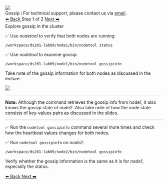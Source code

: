 <!-- TOP -->
<div class="top">
  <img class="scenario-academy-logo" src="https://datastax-academy.github.io/katapod-shared-assets/images/ds-academy-2023.svg" />
  <div class="scenario-title-section">
    <span class="scenario-title">Gossip</span>
    <span class="scenario-subtitle">ℹ️ For technical support, please contact us via <a href="mailto:academy@datastax.com">email</a>.</span>
  </div>
</div>

<!-- NAVIGATION -->
<div id="navigation-top" class="navigation-top">
  <a href='command:katapod.loadPage?[{"step":"intro"}]'
    class="btn btn-dark navigation-top-left">⬅️ Back
  </a>
  <span class="step-count"> Step 1 of 2</span>
  <a href='command:katapod.loadPage?[{"step":"step2"}]' 
    class="btn btn-dark navigation-top-right">Next ➡️
  </a>
</div>

<!-- CONTENT -->

<div class="step-title">Explore gossip in the cluster</div>

✅ Use *nodetool* to verify that both nodes are running:
```
/workspace/ds201-lab09/node1/bin/nodetool status
```

✅ Use *nodetool* to examine gossip:
```
/workspace/ds201-lab09/node1/bin/nodetool gossipinfo
```
Take note of the gossip information for both nodes as discussed in the lecture.

<img src="https://katapod-file-store.s3.us-west-1.amazonaws.com/ds201/lab09-image01.png" />

---
**Note:** Although the command retrieves the gossip info from node1, it also knows the gossip state of node2. Also take note of how the node state consists of key-values pairs as discussed in the slides.

---

✅	Run the `nodetool gossipinfo` command several more times and check how the heartbeat values changes for both nodes.

✅	Run `nodetool gossipinfo` on *node2*:
```
/workspace/ds201-lab09/node2/bin/nodetool gossipinfo
```
Verify whether the gossip information is the same as it is for *node1*, especially the status.

<!-- NAVIGATION -->
<div id="navigation-bottom" class="navigation-bottom">
 <a href='command:katapod.loadPage?[{"step":"intro"}]'
   class="btn btn-dark navigation-bottom-left">⬅️ Back
 </a>
   <a href='command:katapod.loadPage?[{"step":"step2"}]' 
    class="btn btn-dark navigation-top-right">Next ➡️
  </a>
</div>
